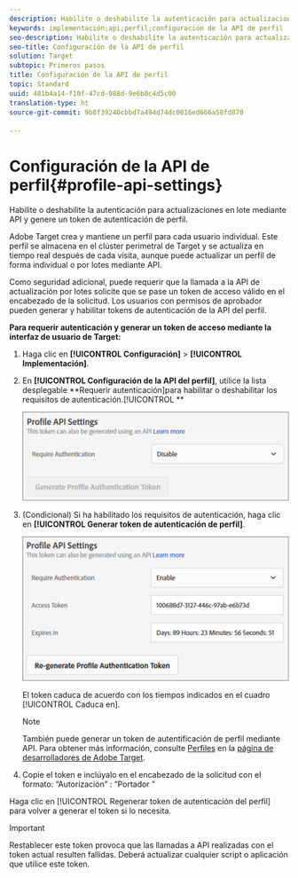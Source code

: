 ```yaml
---
description: Habilite o deshabilite la autenticación para actualizaciones en lote mediante API y genere un token de autenticación de perfil.
keywords: implementación;api;perfil;configuración de la API de perfil
seo-description: Habilite o deshabilite la autenticación para actualizaciones en lote mediante API y genere un token de autenticación de perfil.
seo-title: Configuración de la API de perfil
solution: Target
subtopic: Primeros pasos
title: Configuración de la API de perfil
topic: Standard
uuid: 481b4a14-f10f-47cd-988d-9e6b8c4d5c00
translation-type: ht
source-git-commit: 9b8f39240cbbd7a494d74dc0016ed666a58fd870

---
```



# Configuración de la API de perfil{#profile-api-settings}

Habilite o deshabilite la autenticación para actualizaciones en lote mediante API y genere un token de autenticación de perfil.

Adobe Target crea y mantiene un perfil para cada usuario individual. Este perfil se almacena en el clúster perimetral de Target y se actualiza en tiempo real después de cada visita, aunque puede actualizar un perfil de forma individual o por lotes mediante API.

Como seguridad adicional, puede requerir que la llamada a la API de actualización por lotes solicite que se pase un token de acceso válido en el encabezado de la solicitud. Los usuarios con permisos de aprobador pueden generar y habilitar tokens de autenticación de la API del perfil.

**Para requerir autenticación y generar un token de acceso mediante la interfaz de usuario de Target:**

1. Haga clic en **[!UICONTROL Configuración]** &gt; **[!UICONTROL Implementación]**.
1. En **[!UICONTROL Configuración de la API del perfil]**, utilice la lista desplegable **Requerir autenticación]para habilitar o deshabilitar los requisitos de autenticación.[!UICONTROL **

   ![](assets/profile_api_settings.png)

1. (Condicional) Si ha habilitado los requisitos de autenticación, haga clic en **[!UICONTROL Generar token de autenticación de perfil]**.

   ![](assets/profile_api_settings_2.png)

   El token caduca de acuerdo con los tiempos indicados en el cuadro [!UICONTROL Caduca en].

   >[!NOTE]
   >
   >También puede generar un token de autentificación de perfil mediante API. Para obtener más información, consulte [Perfiles](https://developers.adobetarget.com/api/#profiles) en la [página de desarrolladores de Adobe Target](https://developers.adobetarget.com/).

1. Copie el token e inclúyalo en el encabezado de la solicitud con el formato: “Autorización” : “Portador ”

Haga clic en [!UICONTROL Regenerar token de autenticación del perfil] para volver a generar el token si lo necesita.

>[!IMPORTANT]
>
>Restablecer este token provoca que las llamadas a API realizadas con el token actual resulten fallidas. Deberá actualizar cualquier script o aplicación que utilice este token.

